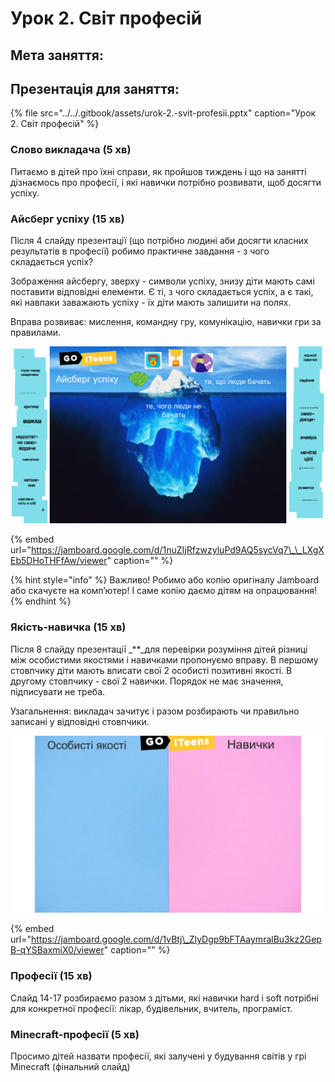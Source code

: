 # Урок 2. Світ професій

## Мета заняття:

## **Презентація для заняття:**

{% file src="../../.gitbook/assets/urok-2.-svit-profesii.pptx" caption="Урок 2. Світ професій" %}

### **Слово викладача \(5 хв\)**

Питаємо в дітей про їхні справи, як пройшов тиждень і що на занятті дізнаємось про професії, і які навички потрібно розвивати, щоб досягти успіху.

### **Айсберг успіху \(15 хв\)**

Після 4 слайду презентації \(що потрібно людині аби досягти класних результатів в професії\) робимо практичне завдання - з чого складається успіх?

Зображення айсбергу, зверху - символи успіху, знизу діти мають самі поставити відповідні елементи. Є ті, з чого складається успіх, а є такі, які навпаки заважають успіху - їх діти мають залишити на полях.

Вправа розвиває: мислення, командну гру, комунікацію, навички гри за правилами.

![](../../.gitbook/assets/lesson-2_iceberg.png)

{% embed url="https://jamboard.google.com/d/1nuZIjRfzwzyluPd9AQ5sycVq7\_\_LXgXEb5DHoTHFfAw/viewer" caption="" %}

{% hint style="info" %}
Важливо! Робимо або копію оригіналу Jamboard або скачуєте на комп’ютер! І саме копію даємо дітям на опрацювання!
{% endhint %}

### **Якість-навичка \(15 хв\)**

Після 8 слайду презентації _\*\*_для перевірки розуміння дітей різниці між особистими якостями і навичками пропонуємо вправу. В першому стовпчику діти мають вписати свої 2 особисті позитивні якості. В другому стовпчику - свої 2 навички. Порядок не має значення, підписувати не треба.

Узагальнення: викладач зачитує і разом розбирають чи правильно записані у відповідні стовпчики.

![](../../.gitbook/assets/lesson-2_soft-hard.png)

{% embed url="https://jamboard.google.com/d/1vBtj\_ZlyDgp9bFTAaymralBu3kz2GepB-qYSBaxmiX0/viewer" caption="" %}

### **Професії \(15 хв\)**

Слайд 14-17 розбираємо разом з дітьми, які навички hard і soft потрібні для конкретної професії: лікар, будівельник, вчитель, програміст.

### **Minecraft-професії \(5 хв\)**

Просимо дітей назвати професії, які залучені у будування світів у грі Minecraft \(фінальний слайд\)

